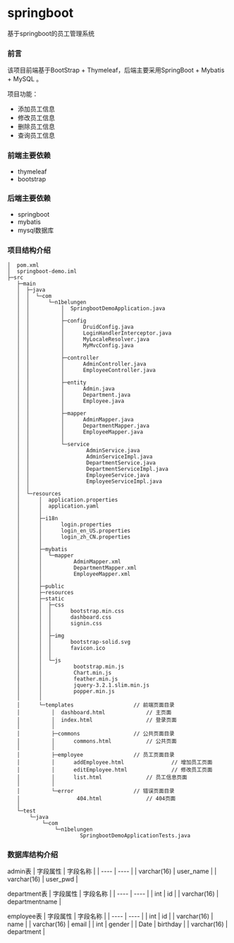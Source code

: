 # springboot
基于springboot的员工管理系统



### 前言

该项目前端基于BootStrap + Thymeleaf，后端主要采用SpringBoot + Mybatis + MySQL 。

项目功能：

- 添加员工信息
- 修改员工信息
- 删除员工信息
- 查询员工信息

### 前端主要依赖

- thymeleaf
- bootstrap

### 后端主要依赖

- springboot
- mybatis
- mysql数据库

### 项目结构介绍

```
│  pom.xml
│  springboot-demo.iml
├─src
   ├─main
   │  ├─java
   │  │  └─com
   │  │      └─n1belungen
   │  │          │  SpringbootDemoApplication.java
   │  │          │
   │  │          ├─config
   │  │          │      DruidConfig.java
   │  │          │      LoginHandlerInterceptor.java
   │  │          │      MyLocaleResolver.java
   │  │          │      MyMvcConfig.java
   │  │          │
   │  │          ├─controller
   │  │          │      AdminController.java 
   │  │          │      EmployeeController.java
   │  │          │
   │  │          ├─entity
   │  │          │      Admin.java
   │  │          │      Department.java
   │  │          │      Employee.java
   │  │          │
   │  │          ├─mapper
   │  │          │      AdminMapper.java
   │  │          │      DepartmentMapper.java
   │  │          │      EmployeeMapper.java
   │  │          │
   │  │          └─service
   │  │                  AdminService.java
   │  │                  AdminServiceImpl.java
   │  │                  DepartmentService.java    
   │  │                  DepartmentServiceImpl.java
   │  │                  EmployeeService.java
   │  │                  EmployeeServiceImpl.java
   │  │
   │  └─resources
   │      │  application.properties
   │      │  application.yaml
   │      │
   │      ├─i18n
   │      │      login.properties
   │      │      login_en_US.properties
   │      │      login_zh_CN.properties
   │      │
   │      ├─mybatis
   │      │  └─mapper
   │      │          AdminMapper.xml 
   │      │          DepartmentMapper.xml
   │      │          EmployeeMapper.xml
   │      │
   │      ├─public
   │      ├─resources
   │      ├─static
   │      │  ├─css
   │      │  │      bootstrap.min.css
   │      │  │      dashboard.css
   │      │  │      signin.css
   │      │  │
   │      │  ├─img
   │      │  │      bootstrap-solid.svg
   │      │  │      favicon.ico
   │      │  │
   │      │  └─js
   │      │          bootstrap.min.js
   │      │          Chart.min.js
   │      │          feather.min.js
   │      │          jquery-3.2.1.slim.min.js
   │      │          popper.min.js
   │      │
   │      └─templates					// 前端页面目录
   │          │  dashboard.html				// 主页面
   │          │  index.html			        // 登录页面
   │          │
   │          ├─commons					// 公共页面目录
   │          │      commons.html			// 公共页面
   │          │
   │          ├─employee				// 员工页面目录
   │          │      addEmployee.html		        // 增加员工页面
   │          │      editEmployee.html   	        // 修改员工页面
   │          │      list.html				// 员工信息页面
   │          │
   │          └─error					// 错误页面目录
   │                  404.html				// 404页面
   │
   └─test
       └─java
           └─com
               └─n1belungen
                       SpringbootDemoApplicationTests.java
```

### 数据库结构介绍
admin表
|  字段属性         | 字段名称         |
|  ----            | ----             |
| varchar(16)      | user_name        |
| varchar(16)      | user_pwd         |

department表
|  字段属性         | 字段名称         |
|  ----            | ----             |
| int              | id               |
| varchar(16)      | departmentname   |

employee表
|  字段属性         | 字段名称         |
|  ----            | ----             |
| int              | id               |
| varchar(16)      | name             |
| varchar(16)      | email            |
| int              | gender           |
| Date             | birthday         |
| varchar(16)      | department       |
